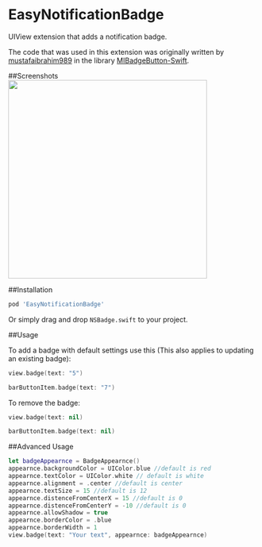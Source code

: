 # EasyNotificationBadge
UIView extension that adds a notification badge.

The code that was used in this extension was originally written by [mustafaibrahim989](https://github.com/mustafaibrahim989) in the library [MIBadgeButton-Swift](https://github.com/mustafaibrahim989/MIBadgeButton-Swift).

##Screenshots
<img src="Screenshots/ss6.PNG"  height="400" />

##Installation


```bash
pod 'EasyNotificationBadge'
```

Or simply drag and drop ```NSBadge.swift``` to your project.

##Usage

To add a badge with default settings use this (This also applies to updating an existing badge):
```swift
view.badge(text: "5")
```
```swift
barButtonItem.badge(text: "7")
```

To remove the badge:

```swift
view.badge(text: nil)
```

```swift
barButtonItem.badge(text: nil)
```

##Advanced Usage

```swift
let badgeAppearnce = BadgeAppearnce()
appearnce.backgroundColor = UIColor.blue //default is red
appearnce.textColor = UIColor.white // default is white
appearnce.alignment = .center //default is center
appearnce.textSize = 15 //default is 12
appearnce.distenceFromCenterX = 15 //default is 0
appearnce.distenceFromCenterY = -10 //default is 0
appearnce.allowShadow = true
appearnce.borderColor = .blue
appearnce.borderWidth = 1
view.badge(text: "Your text", appearnce: badgeAppearnce)
```
